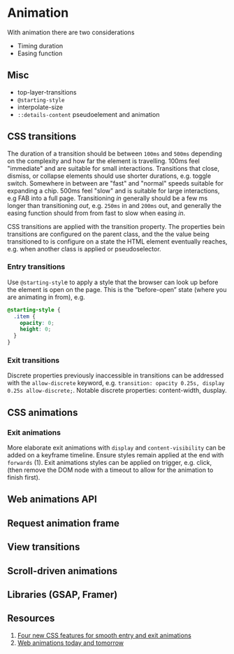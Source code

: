 # Animation

With animation there are two considerations

- Timing duration
- Easing function

## Misc

- top-layer-transitions
- `@starting-style`
- interpolate-size
- `::details-content` pseudoelement and animation

## CSS transitions

The duration of a transition should be between `100ms` and `500ms` depending on the complexity and how far the element is travelling. 100ms feel "immediate" and are suitable for small interactions. Transitions that close, dismiss, or collapse elements should use shorter durations, e.g. toggle switch. Somewhere in between are "fast" and "normal" speeds suitable for expanding a chip. 500ms feel "slow" and is suitable for large interactions, e.g FAB into a full page. Transitioning _in_ generally should be a few ms longer than transitioning _out_, e.g. `250ms` in and `200ms` out, and generally the easing function should from from fast to slow when easing _in_.

CSS transitions are applied with the transition property. The properties bein transitions are configured on the parent class, and the the value being transitioned to is configure on a state the HTML element eventually reaches, e.g. when another class is applied or pseudoselector.

### Entry transitions

Use `@starting-styl`e to apply a style that the browser can look up before the element is open on the page. This is the “before-open” state (where you are animating in from), e.g.

```css
@starting-style {
  .item {
    opacity: 0;
    height: 0;
  }
}
```

### Exit transitions

Discrete properties previously inaccessible in transitions can be addressed with the `allow-discrete` keyword, e.g. `transition: opacity 0.25s, display 0.25s allow-discrete;`. Notable discrete properties: content-width, dusplay.

## CSS animations

### Exit animations

More elaborate exit animations with `display` and `content-visibility` can be added on a keyframe timeline. Ensure styles remain applied at the end with `forwards` (1). Exit animations styles can be applied on trigger, e.g. click, (then remove the DOM node with a timeout to allow for the animation to finish first).

## Web animations API

## Request animation frame

## View transitions

## Scroll-driven animations

## Libraries (GSAP, Framer)

## Resources

1. [Four new CSS features for smooth entry and exit animations](https://developer.chrome.com/blog/entry-exit-animations)
2. [Web animations today and tomorrow](https://www.youtube.com/watch?v=UcXWY057YuQ)
